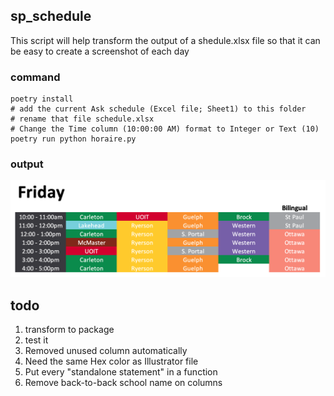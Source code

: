 ## sp_schedule

This script will help transform the output of a shedule.xlsx file so that it can be easy to create a screenshot of each day

### command

    poetry install
    # add the current Ask schedule (Excel file; Sheet1) to this folder
    # rename that file schedule.xlsx
    # Change the Time column (10:00:00 AM) format to Integer or Text (10)
    poetry run python horaire.py

### output 


![alt text](https://github.com/guinslym/sp_transform_schedule/blob/master/example_output.png "Schedule")


## todo
1. transform to package
2. test it
3. Removed unused column automatically
4. Need the same Hex color as Illustrator file
4. Put every "standalone statement" in a function
5. Remove back-to-back school name on columns
